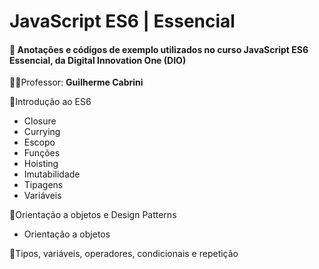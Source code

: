 # JavaScript ES6 | Essencial



#### :bookmark_tabs: Anotações e códigos de exemplo utilizados no curso JavaScript ES6 Essencial, da Digital Innovation One (DIO)

:man_teacher:Professor: **Guilherme Cabrini**

:file_folder:Introdução ao ES6

* Closure
* Currying
* Escopo
* Funções
* Hoisting
* Imutabilidade
* Tipagens
* Variáveis

:file_folder:Orientação a objetos e Design Patterns

* Orientação a objetos

:file_folder:Tipos, variáveis, operadores, condicionais e repetição

